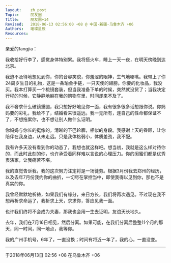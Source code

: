 ```yaml
---
layout:    zh_post
Topic:     朋友圈
Title:     朋友圈+14
Revised:   2018-06-13 02:56:00 +08 @ 中国-新疆-乌鲁木齐 +06
Authors:   璀璨星辰
Resources:
---
```


亲爱的fangjia：

我收拾好行李了，感觉身体特别累。我将搭火车，睡上一天一夜，在明天傍晚到达北京。

我迫不及待地想见到你，你的音容笑貌，你羞涩的眼神，生气地嘟嘴。我带上了你24周岁生日的礼物，这是一条珀金手链，一只天使的翅膀。你要的化妆品，我没买。我本打算买一个梳镜套装，但当我准备下单的时候，突然就没货了；当我决定行程的时候，它静静地躺在我的购物车里，时间却来不及了。

我不奢求什么破镜重圆，我只想好好地见你一面，我有很多很多话想跟你说。你妈妈要的彩礼，我给不了，结婚看来很遥远。我一无所有，连自己的性命都保证不了，不想拖累你，也不想让别人做什么证明。

你妈妈与你长的挺像的，清晰的下巴轮廓，相似的身段。我感谢上天的眷顾，让你陪伴在我身边，从未走远。只是我体格弱小，体质差劲，我不配。

我有许多天没有看到你的动态了，我想也就这样吧。想当初，我就是这么样对待你的，而此时此刻的你，也许承受着同样难以言说的心理压力。你的闺蜜们都是优秀表演家，让我痛苦不堪。

我的直觉告诉我，我的这次努力注定将是一场徒劳。根据3月份我去郑州的经历，以及去年7月份我约你的曲折，一切尽在掌控当中，即使我得以见到你，那也不是真实的你。

我曾经默默地祈祷，如果我们有缘分，来日方长，我们将再次遇见。不过现在我不想再祈求命运了，我祈求上天，求求你，答应见我一面。

也许我们终将不会成为夫妻，那我也会用一生去证明，友谊天长地久。

去年，我们在7月16日相见，然后分离。如果可能，在我们分离后整整11个月的那天，同一时间，同一地点，我等你。

我的广州手机号，6年了，一直没换；时间有将近一年了，我的心，一直没变。

--------------------------------------------------------------------------------

于2018年06月13日 02:56 +08 在乌鲁木齐 +06
